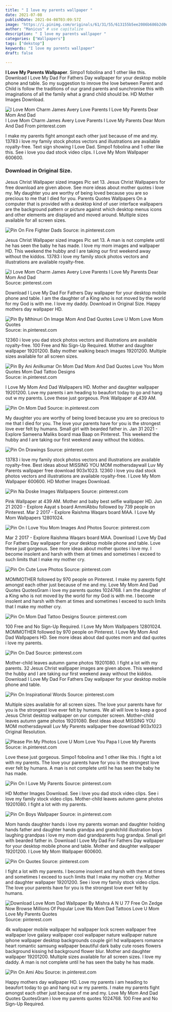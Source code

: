 ```yaml
---
title: " I love my parents wallpaper "
date: 2021-07-08
publishDate: 2021-04-08T03:09:57Z
image: "https://i.pinimg.com/originals/61/31/55/613155b5ee2086b686b2d0da0948798e.jpg"
author: "Manicus" # use capitalize
description: " I love my parents wallpaper "
categories: ["Wallpapers"]
tags: ["dekstop"]
keywords: "I love my parents wallpaper"
draft: false

---
```



**I Love My Parents Wallpaper**. Simpo1 fobolina and 1 other like this. Download I Love My Dad For Fathers Day wallpaper for your desktop mobile phone and table. So my suggestion to imrove the love between Parent and Child is follow the traditions of our grand parents and sunchronise this with imaginations of all the family what a grand child should be. HD Mother Images Download.

![I Love Mom Charm James Avery Love Parents I Love My Parents Dear Mom And Dad](https://i.pinimg.com/originals/18/f0/9c/18f09c21a2f0969987059127d76cd17c.jpg "I Love Mom Charm James Avery Love Parents I Love My Parents Dear Mom And Dad")
I Love Mom Charm James Avery Love Parents I Love My Parents Dear Mom And Dad From pinterest.com


I make my parents fight amongst each other just because of me and my. 13783 i love my family stock photos vectors and illustrations are available royalty-free. Text sign showing I Love Dad. Simpo1 fobolina and 1 other like this. See i love you dad stock video clips. I Love My Mom Wallpaper 600600.

### Download in Original Size.

Jesus Christ Wallpaper sized images Pic set 13. Jesus Christ Wallpapers for free download are given above. See more ideas about mother quotes i love my. My daughter you are worthy of being loved because you are so precious to me that I died for you. Parents Quotes Wallpapers On a computer that is provided with a desktop kind of user interface wallpapers are the background pattern or picture against which desktop menus icons and other elements are displayed and moved around. Multiple sizes available for all screen sizes.


![Pin On Fire Fighter Dads](https://i.pinimg.com/736x/52/8e/51/528e51f26740f5bab4a3c7d7e07345e3.jpg "Pin On Fire Fighter Dads")
Source: in.pinterest.com

Jesus Christ Wallpaper sized images Pic set 13. A man is not complete until he has seen the baby he has made. I love my mom images and wallpaper HD. This weekend the hubby and I are taking our first weekend away without the kiddos. 13783 i love my family stock photos vectors and illustrations are available royalty-free.

![I Love Mom Charm James Avery Love Parents I Love My Parents Dear Mom And Dad](https://i.pinimg.com/originals/18/f0/9c/18f09c21a2f0969987059127d76cd17c.jpg "I Love Mom Charm James Avery Love Parents I Love My Parents Dear Mom And Dad")
Source: pinterest.com

Download I Love My Dad For Fathers Day wallpaper for your desktop mobile phone and table. I am the daughter of a King who is not moved by the world for my God is with me. I love my daddy. Download in Original Size. Happy mothers day wallpaper HD.

![Pin By Mthinuri On Image Mom And Dad Quotes Love U Mom Love Mom Quotes](https://i.pinimg.com/736x/13/41/98/1341983435c479dabfb252feef95ce96.jpg "Pin By Mthinuri On Image Mom And Dad Quotes Love U Mom Love Mom Quotes")
Source: in.pinterest.com

12360 i love you dad stock photos vectors and illustrations are available royalty-free. 100 Free and No Sign-Up Required. Mother and daughter wallpaper 19201200. Baby mother walking beach images 19201200. Multiple sizes available for all screen sizes.

![Pin By Ani Anilkumar On Mom Dad Mom And Dad Quotes Love You Mom Quotes Mom Dad Tattoo Designs](https://i.pinimg.com/originals/cb/bf/40/cbbf4057ddf48f30c58f6b14f6241bc4.jpg "Pin By Ani Anilkumar On Mom Dad Mom And Dad Quotes Love You Mom Quotes Mom Dad Tattoo Designs")
Source: in.pinterest.com

I Love My Mom And Dad Wallpapers HD. Mother and daughter wallpaper 19201200. Love my parents i am heading to beaufort today to go and hang out w my parents. Love these just gorgeous. Pink Wallpaper at 439 AM.

![Pin On Mom Dad](https://i.pinimg.com/736x/0e/8d/e6/0e8de6dbb2bec1f5547f397ee8063061.jpg "Pin On Mom Dad")
Source: in.pinterest.com

My daughter you are worthy of being loved because you are so precious to me that I died for you. The love your parents have for you is the strongest love ever felt by humans. Small girl with bearded father in. Jan 31 2021 - Explore Sameena Maliks board maa Baap on Pinterest. This weekend the hubby and I are taking our first weekend away without the kiddos.

![Pin On Drawings](https://i.pinimg.com/474x/50/ef/cb/50efcb797a631faf7f7fabd8c0341c5e.jpg "Pin On Drawings")
Source: pinterest.com

13783 i love my family stock photos vectors and illustrations are available royalty-free. Best ideas about MISSING YOU MOM mothersdaywall Luv My Parents wallpaper free download 903x1023. 12360 i love you dad stock photos vectors and illustrations are available royalty-free. I Love My Mom Wallpaper 600600. HD Mother Images Download.

![Pin Na Doske Images Wallpapers](https://i.pinimg.com/originals/59/39/7f/59397f0f3b7d1e41cb935d79d46c818c.jpg "Pin Na Doske Images Wallpapers")
Source: pinterest.com

Pink Wallpaper at 439 AM. Mother and baby best selfie wallpaper HD. Jun 21 2020 - Explore Aayat s board AmmiAbbu followed by 739 people on Pinterest. Mar 2 2017 - Explore Raishma Waqars board MAA. I Love My Mom Wallpapers 12801024.

![Pin On I Love You Mom Images And Photos](https://i.pinimg.com/originals/3a/2a/60/3a2a6054f88ac7ccfcba7ac4d48a6d39.jpg "Pin On I Love You Mom Images And Photos")
Source: pinterest.com

Mar 2 2017 - Explore Raishma Waqars board MAA. Download I Love My Dad For Fathers Day wallpaper for your desktop mobile phone and table. Love these just gorgeous. See more ideas about mother quotes i love my. I become insolent and harsh with them at times and sometimes I exceed to such limits that I make my mother cry.

![Pin On Cute Love Photos](https://i.pinimg.com/736x/1b/c7/af/1bc7af6fddc901df4f1ca7e119772d9b.jpg "Pin On Cute Love Photos")
Source: pinterest.com

MOMMOTHER followed by 970 people on Pinterest. I make my parents fight amongst each other just because of me and my. Love My Mom And Dad Quotes QuotesGram i love my parents quotes 1024768. I am the daughter of a King who is not moved by the world for my God is with me. I become insolent and harsh with them at times and sometimes I exceed to such limits that I make my mother cry.

![Pin On Mom Dad Tattoo Designs](https://i.pinimg.com/736x/45/ad/c6/45adc6fc5090831cf0ef6f710b5c4375.jpg "Pin On Mom Dad Tattoo Designs")
Source: pinterest.com

100 Free and No Sign-Up Required. I Love My Mom Wallpapers 12801024. MOMMOTHER followed by 970 people on Pinterest. I Love My Mom And Dad Wallpapers HD. See more ideas about dad quotes mom and dad quotes i love my parents.

![Pin On Dad](https://i.pinimg.com/originals/24/80/ff/2480ff2254929b8973773f9407863031.jpg "Pin On Dad")
Source: pinterest.com

Mother-child leaves autumn game photos 19201080. I fight a lot with my parents. 32 Jesus Christ wallpaper images are given above. This weekend the hubby and I are taking our first weekend away without the kiddos. Download I Love My Dad For Fathers Day wallpaper for your desktop mobile phone and table.

![Pin On Inspirational Words](https://i.pinimg.com/originals/1c/25/c5/1c25c5449e6b7809e5e3f149da138e91.jpg "Pin On Inspirational Words")
Source: pinterest.com

Multiple sizes available for all screen sizes. The love your parents have for you is the strongest love ever felt by humans. We all will love to keep a good Jesus Christ desktop wallpaper on our computer screen. Mother-child leaves autumn game photos 19201080. Best ideas about MISSING YOU MOM mothersdaywall Luv My Parents wallpaper free download 903x1023 Original Resolution.

![Please Pin My Photos Love U Mom Love You Papa I Love My Parents](https://i.pinimg.com/736x/e7/ac/75/e7ac751e3f214a111eecc4191961c550.jpg "Please Pin My Photos Love U Mom Love You Papa I Love My Parents")
Source: in.pinterest.com

Love these just gorgeous. Simpo1 fobolina and 1 other like this. I fight a lot with my parents. The love your parents have for you is the strongest love ever felt by humans. A man is not complete until he has seen the baby he has made.

![Pin On I Love My Parents](https://i.pinimg.com/736x/df/6c/df/df6cdf3266c82a8fef08295d29ae820b.jpg "Pin On I Love My Parents")
Source: pinterest.com

HD Mother Images Download. See i love you dad stock video clips. See i love my family stock video clips. Mother-child leaves autumn game photos 19201080. I fight a lot with my parents.

![Pin On Boys Wallpaper](https://i.pinimg.com/736x/6f/b6/f6/6fb6f637ef1341862cd5a139e67993f9.jpg "Pin On Boys Wallpaper")
Source: in.pinterest.com

Mom hands daughter hands i love my parents woman and daughter holding hands father and daughter hands grandpa and grandchild illustration boys laughing grandpas i love my mom dad grandparents hug grandpa. Small girl with bearded father in. Download I Love My Dad For Fathers Day wallpaper for your desktop mobile phone and table. Mother and daughter wallpaper 19201200. I Love My Mom Wallpaper 600600.

![Pin On Quotes](https://i.pinimg.com/originals/c1/17/16/c11716243d41eb025f56e93484564705.jpg "Pin On Quotes")
Source: pinterest.com

I fight a lot with my parents. I become insolent and harsh with them at times and sometimes I exceed to such limits that I make my mother cry. Mother and daughter wallpaper 19201200. See i love my family stock video clips. The love your parents have for you is the strongest love ever felt by humans.

![Download Love Mom Dad Wallpaper By Mishra A N U 77 Free On Zedge Now Browse Millions Of Popular Love Wa Mom Dad Tattoos Love U Mom Love My Parents Quotes](https://i.pinimg.com/736x/5f/92/96/5f9296f668a831741ee46c2f073e809d.jpg "Download Love Mom Dad Wallpaper By Mishra A N U 77 Free On Zedge Now Browse Millions Of Popular Love Wa Mom Dad Tattoos Love U Mom Love My Parents Quotes")
Source: pinterest.com

4k wallpaper mobile wallpaper hd wallpaper lock screen wallpaper free wallpaper love galaxy wallpaper cool wallpaper nature wallpaper nature iphone wallpaper desktop backgrounds couple girl hd wallpapers romance heart romantic samsung wallpaper beautiful dark baby cute roses flowers background kissing hd background flower blur. Mother and daughter wallpaper 19201200. Multiple sizes available for all screen sizes. I love my daddy. A man is not complete until he has seen the baby he has made.

![Pin On Ami Abu](https://i.pinimg.com/originals/61/31/55/613155b5ee2086b686b2d0da0948798e.jpg "Pin On Ami Abu")
Source: in.pinterest.com

Happy mothers day wallpaper HD. Love my parents i am heading to beaufort today to go and hang out w my parents. I make my parents fight amongst each other just because of me and my. Love My Mom And Dad Quotes QuotesGram i love my parents quotes 1024768. 100 Free and No Sign-Up Required.

